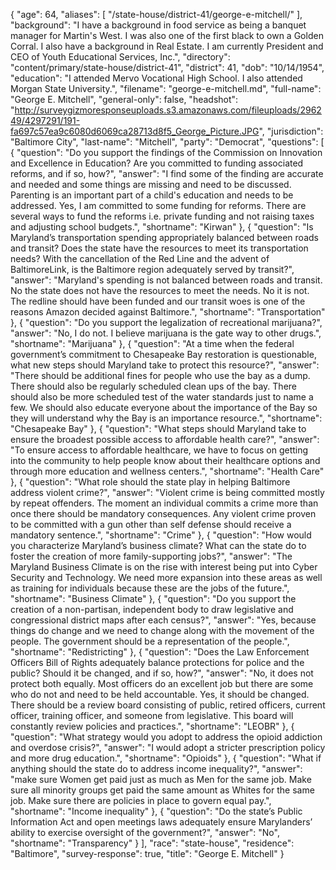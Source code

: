{
  "age": 64,
  "aliases": [
    "/state-house/district-41/george-e-mitchell/"
  ],
  "background": "I have a background in food service as being a banquet manager for Martin's West. I was also one of the first black to own a Golden Corral. I also have a background in Real Estate. I am currently President and CEO of Youth Educational Services, Inc.",
  "directory": "content/primary/state-house/district-41",
  "district": 41,
  "dob": "10/14/1954",
  "education": "I attended Mervo Vocational High School. I also attended Morgan State University.",
  "filename": "george-e-mitchell.md",
  "full-name": "George E. Mitchell",
  "general-only": false,
  "headshot": "http://surveygizmoresponseuploads.s3.amazonaws.com/fileuploads/296249/4297291/191-fa697c57ea9c6080d6069ca28713d8f5_George_Picture.JPG",
  "jurisdiction": "Baltimore City",
  "last-name": "Mitchell",
  "party": "Democrat",
  "questions": [
    {
      "question": "Do you support the findings of the Commission on Innovation and Excellence in Education? Are you committed to funding associated reforms, and if so, how?",
      "answer": "I find some of the finding are accurate and needed and some things are missing and need to be discussed. Parenting is an important part of a child's education and needs to be addressed.  Yes, I am committed to some funding for reforms. There are several ways to fund the reforms i.e. private funding and not raising taxes and adjusting school budgets.",
      "shortname": "Kirwan"
    },
    {
      "question": "Is Maryland’s transportation spending appropriately balanced between roads and transit? Does the state have the resources to meet its transportation needs? With the cancellation of the Red Line and the advent of BaltimoreLink, is the Baltimore region adequately served by transit?",
      "answer": "Maryland's spending is not balanced between roads and transit. No the state does not have the resources to meet the needs. No it is not. The redline should have been funded and our transit woes is one of the reasons Amazon decided against Baltimore.",
      "shortname": "Transportation"
    },
    {
      "question": "Do you support the legalization of recreational marijuana?",
      "answer": "No, I do not. I believe marijuana is the gate way to other drugs.",
      "shortname": "Marijuana"
    },
    {
      "question": "At a time when the federal government’s commitment to Chesapeake Bay restoration is questionable, what new steps should Maryland take to protect this resource?",
      "answer": "There should be additional fines for people who use the bay as a dump. There should also be regularly scheduled clean ups of the bay. There should also be more scheduled test of the water standards just to name a few. We should also educate everyone about the importance of the Bay so they will understand why the Bay is an importance resource.",
      "shortname": "Chesapeake Bay"
    },
    {
      "question": "What steps should Maryland take to ensure the broadest possible access to affordable health care?",
      "answer": "To ensure access to affordable healthcare, we have to focus on getting into the community to help people know about their healthcare options and through more education and wellness centers.",
      "shortname": "Health Care"
    },
    {
      "question": "What role should the state play in helping Baltimore address violent crime?",
      "answer": "Violent crime is being committed mostly by repeat offenders. The moment an individual commits a crime more than once there should be mandatory consequences. Any violent crime proven to be committed with a gun other than self defense should receive a mandatory sentence.",
      "shortname": "Crime"
    },
    {
      "question": "How would you characterize Maryland’s business climate? What can the state do to foster the creation of more family-supporting jobs?",
      "answer": "The Maryland Business Climate is on the rise with interest being put into Cyber Security and Technology. We need more expansion into these areas as well as training for individuals because these are the jobs of the future.",
      "shortname": "Business Climate"
    },
    {
      "question": "Do you support the creation of a non-partisan, independent body to draw legislative and congressional district maps after each census?",
      "answer": "Yes, because things do change and  we need to change along with the movement of the people. The government should be a representation of the people.",
      "shortname": "Redistricting"
    },
    {
      "question": "Does the Law Enforcement Officers Bill of Rights adequately balance protections for police and the public? Should it be changed, and if so, how?",
      "answer": "No, it does not protect both equally. Most officers do an excellent job but there are some who do not and need to be held accountable. Yes, it should be changed. There should be a review board consisting of public, retired officers, current officer, training officer, and someone from legislative. This board will constantly review policies and practices.",
      "shortname": "LEOBR"
    },
    {
      "question": "What strategy would you adopt to address the opioid addiction and overdose crisis?",
      "answer": "I would adopt a stricter prescription policy and more drug education.",
      "shortname": "Opioids"
    },
    {
      "question": "What if anything should the state do to address income inequality?",
      "answer": "make sure Women get paid just as much as Men for the same job. Make sure all minority groups get paid the same amount as Whites for the same job. Make sure there are policies in place to govern equal pay.",
      "shortname": "Income inequality"
    },
    {
      "question": "Do the state’s Public Information Act and open meetings laws adequately ensure Marylanders’ ability to exercise oversight of the government?",
      "answer": "No",
      "shortname": "Transparency"
    }
  ],
  "race": "state-house",
  "residence": "Baltimore",
  "survey-response": true,
  "title": "George E. Mitchell"
}
